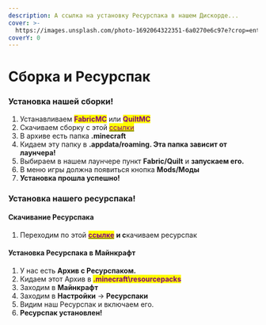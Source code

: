 ```yaml
---
description: А ссылка на установку Ресурспака в нашем Дискорде...
cover: >-
  https://images.unsplash.com/photo-1692064322351-6a0270e6c97e?crop=entropy&cs=srgb&fm=jpg&ixid=M3wxOTcwMjR8MHwxfHJhbmRvbXx8fHx8fHx8fDE2OTI3NzM0Nzl8&ixlib=rb-4.0.3&q=85
coverY: 0
---
```


# Сборка и Ресурспак

### Установка нашей сборки!

1. Устанавливаем <mark style="color:purple;">**FabricMC**</mark> или <mark style="color:purple;">**QuiltMC**</mark>
2. Скачиваем сборку с этой [<mark style="color:purple;">ссылки</mark>](https://cdn.discordapp.com/attachments/1089800666505027674/1143797761947480154/b1cc9b254a6fa50b.zip)
3. В архиве есть папка **.minecraft**
4. Кидаем эту папку в **.appdata/roaming. Эта папка зависит от лаунчера!**
5. Выбираем в нашем лаунчере пункт **Fabric/Quilt** и **запускаем его.**
6. В меню игры должна появиться кнопка **Mods/Моды**
7. **Установка прошла успешно!**

### Установка нашего ресурспака!

#### Скачивание Ресурспака

1. Переходим по этой [<mark style="color:purple;">**ссылке**</mark>](https://cdn.discordapp.com/attachments/1089800666505027674/1143799346958188574/otresource.zip) **и с**качиваем ресурспак

#### Установка Ресурспака в Майнкрафт

1. У нас есть **Архив с Ресурспаком.**
2. Кидаем этот Архив в <mark style="color:purple;">**.minecraft\resourcepacks**</mark>
3. Заходим в **Майнкрафт**
4. Заходим в **Настройки** -> **Ресурспаки**
5. Видим наш Ресурспак и включаем его.
6. **Ресурспак установлен!**
